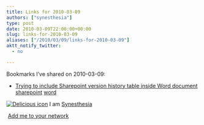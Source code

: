 ```yaml
---
title: Links for 2010-03-09
authors: ["synesthesia"]
type: post
date: 2010-03-09T22:00:00+00:00
slug: links-for-2010-03-09 
aliases: ["/2010/03/09/links-for-2010-03-09"]
aktt_notify_twitter:
  - no

---
```

Bookmarks I&#8217;ve shared on 2010-03-09:

  * [Trying to include Sharepoint version history table inside Word document][1] 
    [sharepoint][2] [word][3] </li> </ul> 
    
    <p class="deliciouslink">
      <a href="https://del.icio.us/synesthesia" title="See all my bookmarks on del.icio.us"><img src="https://www.synesthesia.co.uk/images/deliciousicon.jpg" alt="Delicious icon" /></a>&nbsp;I am <a href="https://del.icio.us/synesthesia" title="See all my bookmarks on del.icio.us">Synesthesia</a>
    </p>
    
    <p class="deliciouslink">
      <a href="https://del.icio.us/network?add=synesthesia" title="Add me to your del.icio.us network"><img src="https://www.synesthesia.co.uk/images/add.gif" alt="" /></a>&nbsp;<a href="https://del.icio.us/network?add=synesthesia" title="Add me to your del.icio.us network">Add me to your network</a>
    </p>

 [1]: https://social.msdn.microsoft.com/Forums/en-US/sharepointecm/thread/4ccf8421-e425-44a8-a29f-cd22a016557f
 [2]: https://delicious.com/synesthesia/sharepoint
 [3]: https://delicious.com/synesthesia/word